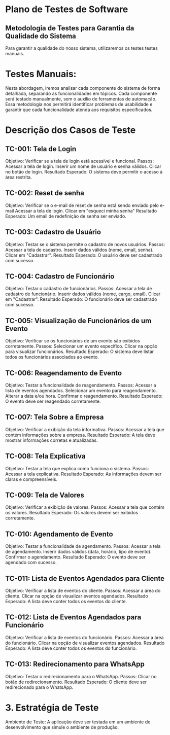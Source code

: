 # Plano de Testes de Software

## Metodologia de Testes para Garantia da Qualidade do Sistema

Para garantir a qualidade do nosso sistema, utilizaremos os testes testes manuais.

# Testes Manuais:
Nesta abordagem, iremos analisar cada componente do sistema de forma detalhada, separando as funcionalidades em tópicos. Cada componente será testado manualmente, sem o auxílio de ferramentas de automação. Essa metodologia nos permitirá identificar problemas de usabilidade e garantir que cada funcionalidade atenda aos requisitos especificados.
 
# Descrição dos Casos de Teste
## TC-001: Tela de Login

Objetivo: Verificar se a tela de login está acessível e funcional.
Passos:
Acessar a tela de login.
Inserir um nome de usuário e senha válidos.
Clicar no botão de login.
Resultado Esperado: O sistema deve permitir o acesso à área restrita.
## TC-002: Reset de senha

Objetivo: Verificar se o e-mail de reset de senha está sendo enviado pelo e-mail
Acessar a tela de login.
Clicar em "esqueci minha senha"
Resultado Esperado: Um email de redefinição de senha ser enviado.

## TC-003: Cadastro de Usuário
Objetivo: Testar se o sistema permite o cadastro de novos usuários.
Passos:
Acessar a tela de cadastro.
Inserir dados válidos (nome, email, senha).
Clicar em "Cadastrar".
Resultado Esperado: O usuário deve ser cadastrado com sucesso.
## TC-004: Cadastro de Funcionário

Objetivo: Testar o cadastro de funcionários.
Passos:
Acessar a tela de cadastro de funcionário.
Inserir dados válidos (nome, cargo, email).
Clicar em "Cadastrar".
Resultado Esperado: O funcionário deve ser cadastrado com sucesso.
## TC-005: Visualização de Funcionários de um Evento

Objetivo: Verificar se os funcionários de um evento são exibidos corretamente.
Passos:
Selecionar um evento específico.
Clicar na opção para visualizar funcionários.
Resultado Esperado: O sistema deve listar todos os funcionários associados ao evento.
## TC-006: Reagendamento de Evento

Objetivo: Testar a funcionalidade de reagendamento.
Passos:
Acessar a lista de eventos agendados.
Selecionar um evento para reagendamento.
Alterar a data e/ou hora.
Confirmar o reagendamento.
Resultado Esperado: O evento deve ser reagendado corretamente.
## TC-007: Tela Sobre a Empresa

Objetivo: Verificar a exibição da tela informativa.
Passos:
Acessar a tela que contém informações sobre a empresa.
Resultado Esperado: A tela deve mostrar informações corretas e atualizadas.
## TC-008: Tela Explicativa

Objetivo: Testar a tela que explica como funciona o sistema.
Passos:
Acessar a tela explicativa.
Resultado Esperado: As informações devem ser claras e compreensíveis.
## TC-009: Tela de Valores

Objetivo: Verificar a exibição de valores.
Passos:
Acessar a tela que contém os valores.
Resultado Esperado: Os valores devem ser exibidos corretamente.
## TC-010: Agendamento de Evento

Objetivo: Testar a funcionalidade de agendamento.
Passos:
Acessar a tela de agendamento.
Inserir dados válidos (data, horário, tipo de evento).
Confirmar o agendamento.
Resultado Esperado: O evento deve ser agendado com sucesso.
## TC-011: Lista de Eventos Agendados para Cliente

Objetivo: Verificar a lista de eventos do cliente.
Passos:
Acessar a área do cliente.
Clicar na opção de visualizar eventos agendados.
Resultado Esperado: A lista deve conter todos os eventos do cliente.
## TC-012: Lista de Eventos Agendados para Funcionário

Objetivo: Verificar a lista de eventos do funcionário.
Passos:
Acessar a área do funcionário.
Clicar na opção de visualizar eventos agendados.
Resultado Esperado: A lista deve conter todos os eventos do funcionário.
## TC-013: Redirecionamento para WhatsApp

Objetivo: Testar o redirecionamento para o WhatsApp.
Passos:
Clicar no botão de redirecionamento.
Resultado Esperado: O cliente deve ser redirecionado para o WhatsApp.
# 3. Estratégia de Teste
Ambiente de Teste: A aplicação deve ser testada em um ambiente de desenvolvimento que simule o ambiente de produção.
